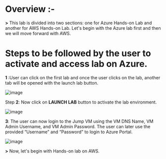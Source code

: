 # Overview :-

**>** This lab is divided into two sections: one for Azure Hands-on Lab and another for AWS Hands-on Lab. Let's begin with the Azure lab first and then we will move forward with AWS.

# Steps to be followed by the user to activate and access lab on Azure.

**1**	:User can click on the first lab and once the user clicks on the lab, another tab will be opened with the launch lab button.

![image](https://user-images.githubusercontent.com/85232046/160386179-eabd52cb-53fd-4437-9ba5-9906b5800ddc.png)

Step **2**: Now click on **LAUNCH LAB** button to activate the lab environment.

![image](https://user-images.githubusercontent.com/85232046/160386227-81c34e3f-74c0-4d94-881c-c12a4336a2be.png)
 
**3**:	The user can now login to the Jump VM using the VM DNS Name, VM Admin Username, and VM Admin Password. The user can later use the provided “Username” and “Password” to login to Azure Portal.

![image](https://user-images.githubusercontent.com/85232046/160386083-ed98b2ab-d85d-45e7-8ff5-b8025e64fb86.png)

**>** Now, let's begin with Hands-on lab on AWS.
